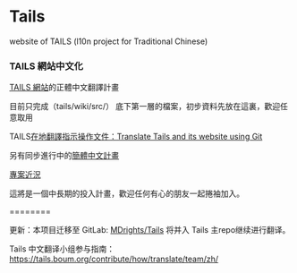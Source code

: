# Tails
website of TAILS (l10n project for Traditional Chinese)
### TAILS 網站中文化

[TAILS 網站](https://tails.boum.org/)的正體中文翻譯計畫

目前只完成（tails/wiki/src/） 底下第一層的檔案，初步資料先放在這裏，歡迎任意取用

TAILS[在地翻譯指示操作文件：Translate Tails and its website using Git](https://tails.boum.org/contribute/how/translate/with_Git/)

另有同步進行中的[簡體中文計畫](https://github.com/mdrights/tails-zh_CN)

[專案近況](https://github.com/twngo/Tails/projects/1)

這將是一個中長期的投入計畫，歡迎任何有心的朋友一起捲袖加入。

========

更新：本项目迁移至 GitLab: [MDrights/Tails](https://gitlab.com/mdrights/Tails-weblate.git)
将并入 Tails 主repo继续进行翻译。

Tails 中文翻译小组参与指南：https://tails.boum.org/contribute/how/translate/team/zh/



